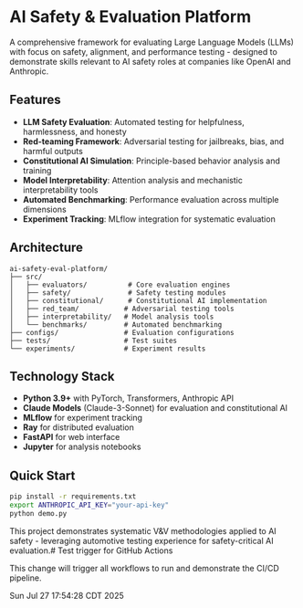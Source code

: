 # AI Safety & Evaluation Platform

A comprehensive framework for evaluating Large Language Models (LLMs) with focus on safety, alignment, and performance testing - designed to demonstrate skills relevant to AI safety roles at companies like OpenAI and Anthropic.

## Features

- **LLM Safety Evaluation**: Automated testing for helpfulness, harmlessness, and honesty
- **Red-teaming Framework**: Adversarial testing for jailbreaks, bias, and harmful outputs  
- **Constitutional AI Simulation**: Principle-based behavior analysis and training
- **Model Interpretability**: Attention analysis and mechanistic interpretability tools
- **Automated Benchmarking**: Performance evaluation across multiple dimensions
- **Experiment Tracking**: MLflow integration for systematic evaluation

## Architecture

```
ai-safety-eval-platform/
├── src/
│   ├── evaluators/          # Core evaluation engines
│   ├── safety/              # Safety testing modules
│   ├── constitutional/      # Constitutional AI implementation
│   ├── red_team/           # Adversarial testing tools
│   ├── interpretability/   # Model analysis tools
│   └── benchmarks/         # Automated benchmarking
├── configs/                # Evaluation configurations
├── tests/                  # Test suites
└── experiments/            # Experiment results
```

## Technology Stack

- **Python 3.9+** with PyTorch, Transformers, Anthropic API
- **Claude Models** (Claude-3-Sonnet) for evaluation and constitutional AI
- **MLflow** for experiment tracking
- **Ray** for distributed evaluation
- **FastAPI** for web interface
- **Jupyter** for analysis notebooks

## Quick Start

```bash
pip install -r requirements.txt
export ANTHROPIC_API_KEY="your-api-key"
python demo.py
```

This project demonstrates systematic V&V methodologies applied to AI safety - leveraging automotive testing experience for safety-critical AI evaluation.# Test trigger for GitHub Actions

This change will trigger all workflows to run and demonstrate the CI/CD pipeline.

Sun Jul 27 17:54:28 CDT 2025
